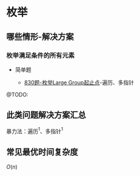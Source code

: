 # 枚举

## 哪些情形-解决方案

### 枚举满足条件的所有元素

+ 简单题

  + [830题-枚举Large Group起止点](830-PositionsofLargeGroups.md)-遍历、多指针

@TODO:

## 此类问题解决方案汇总

暴力法：遍历$^1$、多指针$^1$

## 常见最优时间复杂度

$O(n)$
